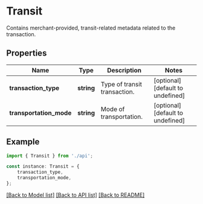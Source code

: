 # Transit

Contains merchant-provided, transit-related metadata related to the transaction.

## Properties

Name | Type | Description | Notes
------------ | ------------- | ------------- | -------------
**transaction_type** | **string** | Type of transit transaction. | [optional] [default to undefined]
**transportation_mode** | **string** | Mode of transportation. | [optional] [default to undefined]

## Example

```typescript
import { Transit } from './api';

const instance: Transit = {
    transaction_type,
    transportation_mode,
};
```

[[Back to Model list]](../README.md#documentation-for-models) [[Back to API list]](../README.md#documentation-for-api-endpoints) [[Back to README]](../README.md)

